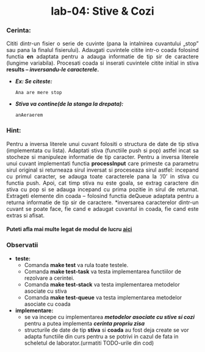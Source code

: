 <h1 align="center"> lab-04: Stive & Cozi </h1>



### Cerinta:

<p align="justify"> Cititi dintr-un fisier o serie de cuvinte (pana la intalnirea cuvantului „stop” sau pana la finalul fisierului). 
Adaugati cuvintele citite intr-o coada folosind functia <strong>en</strong> adaptata pentru a adauga informatie de tip sir de caractere (lungime variabila).
Procesati coada si inserati cuvintele citite initial in stiva <strong>results – <em>inversandu-le caracterele</em>.</strong></p?>

  + ***Ex: Se citeste:***
    ``` 
    Ana are mere stop
    ```
  + ***Stiva va contine(de la stanga la drepata):***
    ```
    anAeraerem
    ```

### Hint:

<p align="justify">
 Pentru a inversa literele unui cuvant folositi o structura de date de tip stiva (implementata cu lista). Adaptati stiva (functiile push si pop) astfel incat sa stocheze si manipuleze informatie de tip caracter. Pentru a inversa literele unui cuvant implementati functia <strong>processInput</strong> care primeste ca parametru sirul original si returneaza sirul inversat si proceseaza sirul astfel: incepand cu primul caracter, se adauga toate caracterele pana la ‘/0’ in stiva cu functia push. Apoi, cat timp stiva nu este goala, se extrag caractere din stiva cu pop si se adauga incepand cu prima pozitie in sirul de returnat.  
Extrageti elemente din coada – folosind functia deQueue adaptata pentru a returna informatie de tip sir de caractere.
*inversarea caracterelor dintr-un cuvant se poate face, fie cand e adaugat cuvantul in coada, fie cand este extras si afisat.
</p?>

#### Puteti afla mai multe legat de modul de lucru [aici](https://github.com/sda-ab/student-setup#indicatii-rezolvare-laborator)

### Observatii 

* **teste:**
  + Comanda **make test** va rula toate testele.
  + Comanda **make test-task** va testa implementarea functiilor de rezolvare a cerintei.
  + Comanda **make test-stack** va testa implementarea metodelor asociate cu stiva
  + Comanda **make test-queue** va testa implementarea  metodelor asociate cu coada
* **implementare:**
  + se va incepe cu implementarea ***metodelor asociate cu stive si cozi*** pentru a putea implementa ***cerinta propriu zisa***
  + structurile de date de tip **stiva** si **coada** au fost deja create se vor adapta functiile din curs pentru a se potrivi in cazul de fata in scheletul de laborator.(urmatiti TODO-urile din cod)
